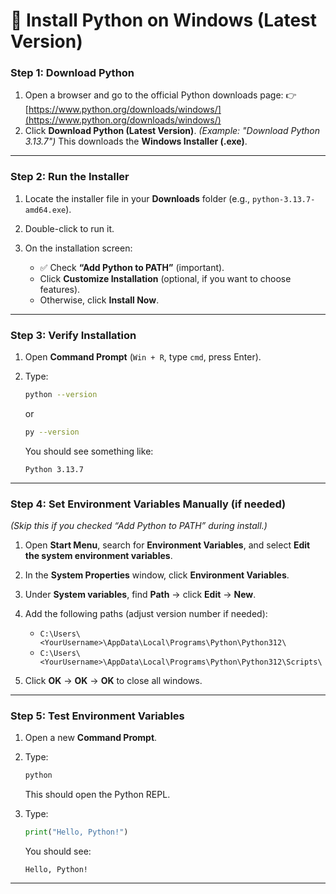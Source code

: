 # 📘 Install Python on Windows (Latest Version)

### **Step 1: Download Python**

1. Open a browser and go to the official Python downloads page:
   👉 [https://www.python.org/downloads/windows/](https://www.python.org/downloads/windows/)
2. Click **Download Python (Latest Version)**.
   *(Example: "Download Python 3.13.7")*
   This downloads the **Windows Installer (.exe)**.

---

### **Step 2: Run the Installer**

1. Locate the installer file in your **Downloads** folder (e.g., `python-3.13.7-amd64.exe`).
2. Double-click to run it.
3. On the installation screen:

   * ✅ Check **“Add Python to PATH”** (important).
   * Click **Customize Installation** (optional, if you want to choose features).
   * Otherwise, click **Install Now**.

---

### **Step 3: Verify Installation**

1. Open **Command Prompt** (`Win + R`, type `cmd`, press Enter).
2. Type:

   ```sh
   python --version
   ```

   or

   ```sh
   py --version
   ```

   You should see something like:

   ```
   Python 3.13.7
   ```

---

### **Step 4: Set Environment Variables Manually (if needed)**

*(Skip this if you checked “Add Python to PATH” during install.)*

1. Open **Start Menu**, search for **Environment Variables**, and select
   **Edit the system environment variables**.
2. In the **System Properties** window, click **Environment Variables**.
3. Under **System variables**, find **Path** → click **Edit** → **New**.
4. Add the following paths (adjust version number if needed):

   * `C:\Users\<YourUsername>\AppData\Local\Programs\Python\Python312\`
   * `C:\Users\<YourUsername>\AppData\Local\Programs\Python\Python312\Scripts\`
5. Click **OK** → **OK** → **OK** to close all windows.

---

### **Step 5: Test Environment Variables**

1. Open a new **Command Prompt**.
2. Type:

   ```sh
   python
   ```

   This should open the Python REPL.
3. Type:

   ```python
   print("Hello, Python!")
   ```

   You should see:

   ```
   Hello, Python!
   ```

---
